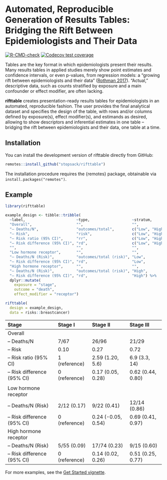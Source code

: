 
<!-- README.md is generated from README.Rmd. Please edit that file -->

# Automated, Reproducible Generation of Results Tables: Bridging the Rift Between Epidemiologists and Their Data

<!-- badges: start -->

[![R-CMD-check](https://github.com/stopsack/rifttable/actions/workflows/R-CMD-check.yaml/badge.svg)](https://github.com/stopsack/rifttable/actions/workflows/R-CMD-check.yaml)
[![Codecov test
coverage](https://codecov.io/gh/stopsack/rifttable/branch/main/graph/badge.svg)](https://app.codecov.io/gh/stopsack/rifttable?branch=main)
<!-- badges: end -->

Tables are the key format in which epidemiologists present their
results. Many results tables in applied studies merely show point
estimates and confidence intervals, or even p-values, from regression
models: a “growing rift between epidemiologists and their data”
([Rothman 2017](https://doi.org/10.1007/s10654-017-0314-3)). “Actual,”
descriptive data, such as counts stratified by exposure and a main
confounder or effect modifier, are often lacking.

**rifttable** creates presentation-ready results tables for
epidemiologists in an automated, reproducible fashion. The user provides
the final analytical dataset and specifies the design of the table, with
rows and/or columns defined by exposure(s), effect modifier(s), and
estimands as desired, allowing to show descriptors and inferential
estimates in one table – bridging the rift between epidemiologists and
their data, one table at a time.

## Installation

You can install the development version of rifttable directly from
GitHub:

``` r
remotes::install_github("stopsack/rifttable")
```

The installation procedure requires the {remotes} package, obtainable
via `install.packages("remotes")`.

## Example

``` r
library(rifttable)

example_design <- tibble::tribble(
  ~label,                       ~type,                   ~stratum,         
  "Overall",                    "",                      "",               
  "– Deaths/N",                 "outcomes/total",        c("Low", "High"), 
  "– Risk",                     "risk",                  c("Low", "High"), 
  "– Risk ratio (95% CI)",      "rr",                    c("Low", "High"), 
  "– Risk difference (95% CI)", "rd",                    c("Low", "High"), 
  "",                           "",                      "",               
  "Low hormone receptor",       "",                      "",               
  "– Deaths/N (Risk)",          "outcomes/total (risk)", "Low",           
  "– Risk difference (95% CI)", "rd",                    "Low",           
  "High hormone receptor",      "",                      "",               
  "– Deaths/N (Risk)",          "outcomes/total (risk)", "High",
  "– Risk difference (95% CI)", "rd",                    "High") %>%
  dplyr::mutate(
    exposure = "stage",
    outcome = "death",
    effect_modifier = "receptor")

rifttable(
  design = example_design,
  data = risks::breastcancer)
```

<div class="kable-table">

| Stage                      | Stage I       | Stage II           | Stage III         |
|:---------------------------|:--------------|:-------------------|:------------------|
| Overall                    |               |                    |                   |
| – Deaths/N                 | 7/67          | 26/96              | 21/29             |
| – Risk                     | 0.10          | 0.27               | 0.72              |
| – Risk ratio (95% CI)      | 1 (reference) | 2.59 (1.20, 5.6)   | 6.9 (3.3, 14)     |
| – Risk difference (95% CI) | 0 (reference) | 0.17 (0.05, 0.28)  | 0.62 (0.44, 0.80) |
|                            |               |                    |                   |
| Low hormone receptor       |               |                    |                   |
| – Deaths/N (Risk)          | 2/12 (0.17)   | 9/22 (0.41)        | 12/14 (0.86)      |
| – Risk difference (95% CI) | 0 (reference) | 0.24 (-0.05, 0.54) | 0.69 (0.41, 0.97) |
| High hormone receptor      |               |                    |                   |
| – Deaths/N (Risk)          | 5/55 (0.09)   | 17/74 (0.23)       | 9/15 (0.60)       |
| – Risk difference (95% CI) | 0 (reference) | 0.14 (0.02, 0.26)  | 0.51 (0.25, 0.77) |

</div>

For more examples, see the [Get Started
vignette](https://stopsack.github.io/rifttable/articles/rifttable.html).

